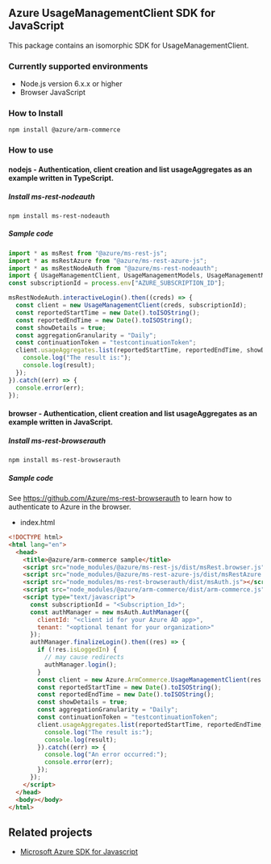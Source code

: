 ## Azure UsageManagementClient SDK for JavaScript

This package contains an isomorphic SDK for UsageManagementClient.

### Currently supported environments

- Node.js version 6.x.x or higher
- Browser JavaScript

### How to Install

```
npm install @azure/arm-commerce
```

### How to use

#### nodejs - Authentication, client creation and list usageAggregates as an example written in TypeScript.

##### Install ms-rest-nodeauth

```
npm install ms-rest-nodeauth
```

##### Sample code

```ts
import * as msRest from "@azure/ms-rest-js";
import * as msRestAzure from "@azure/ms-rest-azure-js";
import * as msRestNodeAuth from "@azure/ms-rest-nodeauth";
import { UsageManagementClient, UsageManagementModels, UsageManagementMappers } from "@azure/arm-commerce";
const subscriptionId = process.env["AZURE_SUBSCRIPTION_ID"];

msRestNodeAuth.interactiveLogin().then((creds) => {
  const client = new UsageManagementClient(creds, subscriptionId);
  const reportedStartTime = new Date().toISOString();
  const reportedEndTime = new Date().toISOString();
  const showDetails = true;
  const aggregationGranularity = "Daily";
  const continuationToken = "testcontinuationToken";
  client.usageAggregates.list(reportedStartTime, reportedEndTime, showDetails, aggregationGranularity, continuationToken).then((result) => {
    console.log("The result is:");
    console.log(result);
  });
}).catch((err) => {
  console.error(err);
});
```

#### browser - Authentication, client creation and list usageAggregates as an example written in JavaScript.

##### Install ms-rest-browserauth

```
npm install ms-rest-browserauth
```

##### Sample code

See https://github.com/Azure/ms-rest-browserauth to learn how to authenticate to Azure in the browser.

- index.html
```html
<!DOCTYPE html>
<html lang="en">
  <head>
    <title>@azure/arm-commerce sample</title>
    <script src="node_modules/@azure/ms-rest-js/dist/msRest.browser.js"></script>
    <script src="node_modules/@azure/ms-rest-azure-js/dist/msRestAzure.js"></script>
    <script src="node_modules/ms-rest-browserauth/dist/msAuth.js"></script>
    <script src="node_modules/@azure/arm-commerce/dist/arm-commerce.js"></script>
    <script type="text/javascript">
      const subscriptionId = "<Subscription_Id>";
      const authManager = new msAuth.AuthManager({
        clientId: "<client id for your Azure AD app>",
        tenant: "<optional tenant for your organization>"
      });
      authManager.finalizeLogin().then((res) => {
        if (!res.isLoggedIn) {
          // may cause redirects
          authManager.login();
        }
        const client = new Azure.ArmCommerce.UsageManagementClient(res.creds, subscriptionId);
        const reportedStartTime = new Date().toISOString();
        const reportedEndTime = new Date().toISOString();
        const showDetails = true;
        const aggregationGranularity = "Daily";
        const continuationToken = "testcontinuationToken";
        client.usageAggregates.list(reportedStartTime, reportedEndTime, showDetails, aggregationGranularity, continuationToken).then((result) => {
          console.log("The result is:");
          console.log(result);
        }).catch((err) => {
          console.log("An error occurred:");
          console.error(err);
        });
      });
    </script>
  </head>
  <body></body>
</html>
```

## Related projects

- [Microsoft Azure SDK for Javascript](https://github.com/Azure/azure-sdk-for-js)
